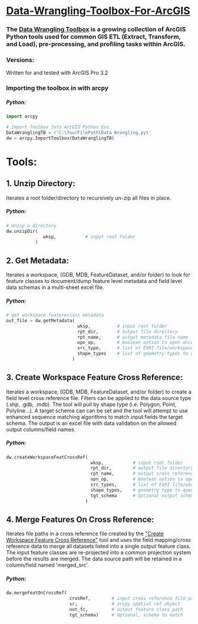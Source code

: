 # [Data-Wrangling-Toolbox-For-ArcGIS](https://github.com/GeoCodable/Data-Wrangling-Toolbox-For-ArcGIS)
### The [Data Wrangling Toolbox](https://github.com/GeoCodable/Data-Wrangling-Toolbox-For-ArcGIS) is a growing collection of ArcGIS Python tools used for common GIS ETL (Extract, Transform, and Load), pre-processing, and profiling tasks within ArcGIS.  

### Versions:
Written for and tested with ArcGIS Pro 3.2

### Importing the toolbox in with arcpy
##### Python:
```python
import arcpy

# Import Toolbox Into ArcGIS Python Env
DataWranglingTB = r'C:\YourFilePath\Data Wrangling.pyt'
dw = arcpy.ImportToolbox(DataWranglingTB)
```

# Tools:

## 1. Unzip Directory:
Iterates a root folder/directory to recursively un-zip all files in place.

##### Python:
```python
# Unzip a directory
dw.unzipDir( 
              wksp,           # input root folder
           )
```


## 2. Get Metadata:
Iterates a workspace, (GDB, MDB, FeatureDataset, and/or folder) to look for feature classes to document/dump feature level metadata and field level data schemas in a multi-sheet excel file.

##### Python:
```python
# get workspace featureclass metadata
out_file = dw.getMetadata(
                           wksp,          # input root folder
                           rpt_dir,       # output file directory
                           rpt_name,      # output metadata file name
                           opn_op,        # boolean option to open once complete
                           src_type,      # list of ESRI file/workspace types to include ['.shp', '.gdb', '.mdb']
                           shape_types    # list of geometry types to query ('Polygon', 'Polyline','Point', 'Multipoint', and 'MultiPatch')
                         )
```

## 3. Create Workspace Feature Cross Reference:
Iterates a workspace, (GDB, MDB, FeatureDataset, and/or folder) to create a field level cross reference file. Filters can be applied to the data source type (.shp, .gdb, .mdb).  The tool will pull by shape type (i.e. Polygon, Point, Polyline...).  A target schema can can be set and the tool will attempt to use enhanced sequence matching algorithms to match input fields the target schema.  The output is an excel file with data validation on the allowed output columns/field names.

##### Python:
```python
dw.createWorkspaceFeatCrossRef(
                                wksp,           # input root folder
                                rpt_dir,        # output file directory
                                rpt_name,       # output cross reference file name
                                opn_op,         # boolean option to open once complete
                                src_types,      # list of ESRI file/workspace types to include ['.shp', '.gdb', '.mdb']
                                shape_types,    # geometry type to query ('Polygon', 'Polyline','Point', 'Multipoint', or 'MultiPatch')
                                tgt_schema      # Optional output schema to map fields to (to_feild)
                              )
```

## 4. Merge Features On Cross Reference:
Iterates file paths in a cross reference file created by the ["Create Workspace Feature Cross Reference"](#3-create-workspace-feature-cross-reference) tool and uses the field mapping/cross reference data to merge all datasets listed into a single output feature class.  The input feature classes are re-projected into a common projection system before the results are merged. The data source path will be retained in a column/field named 'merged_src'.           

##### Python:
```python
dw.mergeFeatOnCrossRef(
                        crosRef,        # input cross reference file path
                        sr,             # arcpy spatial ref object
                        out_fc,         # output feature class path
                        tgt_schema)     # Optional, schema to match
```
